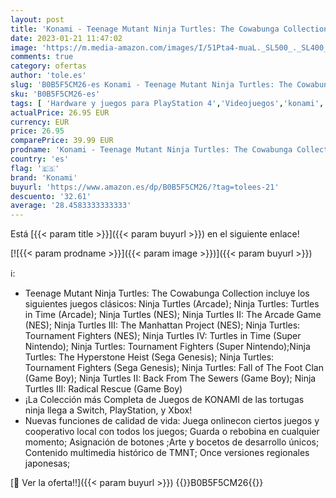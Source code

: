 ```yaml
---
layout: post
title: 'Konami - Teenage Mutant Ninja Turtles: The Cowabunga Collection - PS4'
date: 2023-01-21 11:47:02
image: 'https://m.media-amazon.com/images/I/51Pta4-muaL._SL500_._SL400_.jpg'
comments: true
category: ofertas
author: 'tole.es'
slug: 'B0B5F5CM26-es Konami - Teenage Mutant Ninja Turtles: The Cowabunga...'
sku: 'B0B5F5CM26-es'
tags: [ 'Hardware y juegos para PlayStation 4','Videojuegos','konami','ps4','🇪🇸', ]
actualPrice: 26.95 EUR
currency: EUR
price: 26.95
comparePrice: 39.99 EUR
prodname: 'Konami - Teenage Mutant Ninja Turtles: The Cowabunga Collection - PS4'
country: 'es'
flag: '🇪🇸'
brand: 'Konami'
buyurl: 'https://www.amazon.es/dp/B0B5F5CM26/?tag=tolees-21'
descuento: '32.61'
average: '28.4583333333333'
---
```


Está [{{< param title >}}]({{< param buyurl >}}) en el siguiente enlace!

[![{{< param prodname >}}]({{< param image >}})]({{< param buyurl >}})

ℹ️:

- Teenage Mutant Ninja Turtles: The Cowabunga Collection incluye los siguientes juegos clásicos: Ninja Turtles (Arcade); Ninja Turtles: Turtles in Time (Arcade); Ninja Turtles (NES); Ninja Turtles II: The Arcade Game (NES); Ninja Turtles III: The Manhattan Project (NES); Ninja Turtles: Tournament Fighters (NES); Ninja Turtles IV: Turtles in Time (Super Nintendo); Ninja Turtles: Tournament Fighters (Super Nintendo);Ninja Turtles: The Hyperstone Heist (Sega Genesis); Ninja Turtles: Tournament Fighters (Sega Genesis); Ninja Turtles: Fall of The Foot Clan (Game Boy); Ninja Turtles II: Back From The Sewers (Game Boy); Ninja Turtles III: Radical Rescue (Game Boy)
- ¡La Colección más Completa de Juegos de KONAMI de las tortugas ninja llega a Switch, PlayStation, y Xbox!
- Nuevas funciones de calidad de vida: Juega onlinecon ciertos juegos y cooperativo local con todos los juegos; Guarda o rebobina en cualquier momento; Asignación de botones ;Arte y bocetos de desarrollo únicos; Contenido multimedia histórico de TMNT; Once versiones regionales japonesas;

[🛒 Ver la oferta!!]({{< param buyurl >}})
{{<world>}}B0B5F5CM26{{</world>}}
